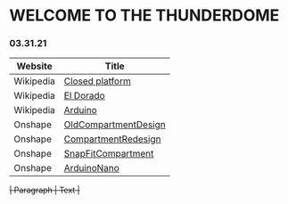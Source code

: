 # WELCOME TO THE THUNDERDOME #

### 03.31.21 ###

| Website | Title |
| ----------- | ----------- |
| Wikipedia | [Closed platform](https://en.wikipedia.org/wiki/Closed_platform) |
| Wikipedia | [El Dorado](https://en.wikipedia.org/wiki/El_Dorado) |
| Wikipedia | [Arduino](https://www.youtube.com/watch?v=dQw4w9WgXcQ) |
| Onshape | [OldCompartmentDesign](https://cvilleschools.onshape.com/documents/396c4bae165363b393b80903/w/f6e132cf290feae134ab5437/e/29a0a14830e85418dcbea46b) |
| Onshape | [CompartmentRedesign](https://cvilleschools.onshape.com/documents/c71da7297e82db234daa5424/w/67425958a3b815c674c77b8b/e/6f854c8b8a0eb32d950fda1c) |
| Onshape | [SnapFitCompartment](https://cvilleschools.onshape.com/documents/6b8f4263bb016b629e189fe7/w/23d0a2824c42f47f874adfcc/e/d084e0d6af6d5dfb90115ced) |
| Onshape | [ArduinoNano](https://github.com/shrey45/Secret-Bluetooth-Compartment/edit/main/CADfiles/RandomLinks.md) |



~~| Paragraph | Text |~~
